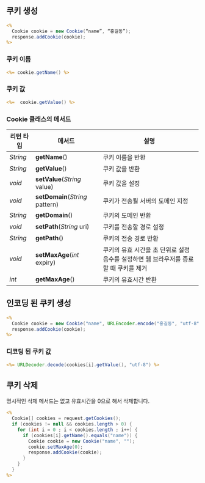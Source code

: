 ## 쿠키 생성

```jsp
<%
  Cookie cookie = new Cookie(“name”, “홍길동”);
  response.addCookie(cookie);
%>
```

### 쿠키 이름

```jsp
<%= cookie.getName() %>
```

### 쿠키 값

```jsp
<%=  cookie.getValue() %>
```

### Cookie 클래스의 메서드

|리턴 타입|메서드|설명|
|---|---|---|
|*String*|**getName**()|쿠키 이름을 반환|
|*String*|**getValue**()|쿠키 값을 반환|
|*void*|**setValue**(*String* value)|쿠키 값을 설정|
|*void*|**setDomain**(*String* pattern)|쿠키가 전송될 서버의 도메인 지정|
|*String*|**getDomain**()|쿠키의 도메인 반환|
|*void*|**setPath**(*String* uri)|쿠키를 전송할 경로 설정|
|*String*|**getPath**()|쿠키의 전송 경로 반환|
|*void*|**setMaxAge**(*int* expiry) |쿠키의 유효 시간을 초 단위로 설정 음수를 설정하면 웹 브라우저를 종료할 때 쿠키를 제거|
|*int*|**getMaxAge**()|쿠키의 유효시간 반환|

## 인코딩 된 쿠키 생성

```jsp
<%
  Cookie cookie = new Cookie("name", URLEncoder.encode("홍길동", "utf-8"));
  response.addCookie(cookie);
%>
```

### 디코딩 된 쿠키 값

```jsp
<%= URLDecoder.decode(cookies[i].getValue(), "utf-8") %>
```

## 쿠키 삭제

명시적인 삭제 메서드는 없고 유효시간을 0으로 해서 삭제합니다.

```jsp
<%
  Cookie[] cookies = request.getCookies();
  if (cookies != null && cookies.length > 0) {
    for (int i = 0 ; i < cookies.length ; i++) {
      if (cookies[i].getName().equals("name")) {
        Cookie cookie = new Cookie("name", "");
        cookie.setMaxAge(0);
        response.addCookie(cookie);
      }
    }
  }
%>
```
